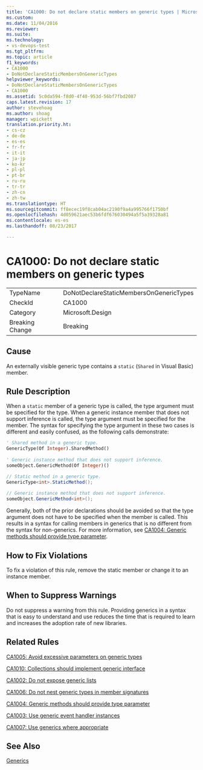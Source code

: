 ```yaml
---
title: 'CA1000: Do not declare static members on generic types | Microsoft Docs'
ms.custom: 
ms.date: 11/04/2016
ms.reviewer: 
ms.suite: 
ms.technology:
- vs-devops-test
ms.tgt_pltfrm: 
ms.topic: article
f1_keywords:
- CA1000
- DoNotDeclareStaticMembersOnGenericTypes
helpviewer_keywords:
- DoNotDeclareStaticMembersOnGenericTypes
- CA1000
ms.assetid: 5c0da594-f8d0-4f40-953d-56bf7fbd2087
caps.latest.revision: 17
author: stevehoag
ms.author: shoag
manager: wpickett
translation.priority.ht:
- cs-cz
- de-de
- es-es
- fr-fr
- it-it
- ja-jp
- ko-kr
- pl-pl
- pt-br
- ru-ru
- tr-tr
- zh-cn
- zh-tw
ms.translationtype: HT
ms.sourcegitcommit: ff8ecec19f8cab04ac2190f9a4a995766f1750bf
ms.openlocfilehash: 4d059621aec53b6fdf676030494a5f5a39328a81
ms.contentlocale: es-es
ms.lasthandoff: 08/23/2017

---
```

# <a name="ca1000-do-not-declare-static-members-on-generic-types"></a>CA1000: Do not declare static members on generic types
|||  
|-|-|  
|TypeName|DoNotDeclareStaticMembersOnGenericTypes|  
|CheckId|CA1000|  
|Category|Microsoft.Design|  
|Breaking Change|Breaking|  
  
## <a name="cause"></a>Cause  
 An externally visible generic type contains a `static` (`Shared` in Visual Basic) member.  
  
## <a name="rule-description"></a>Rule Description  
 When a `static` member of a generic type is called, the type argument must be specified for the type. When a generic instance member that does not support inference is called, the type argument must be specified for the member. The syntax for specifying the type argument in these two cases is different and easily confused, as the following calls demonstrate:  
  
```vb  
' Shared method in a generic type.  
GenericType(Of Integer).SharedMethod()  
  
' Generic instance method that does not support inference.  
someObject.GenericMethod(Of Integer)()  
```  
  
```cs  
// Static method in a generic type.  
GenericType<int>.StaticMethod();  
  
// Generic instance method that does not support inference.  
someObject.GenericMethod<int>();  
```  
  
 Generally, both of the prior declarations should be avoided so that the type argument does not have to be specified when the member is called. This results in a syntax for calling members in generics that is no different from the syntax for non-generics. For more information, see [CA1004: Generic methods should provide type parameter](../code-quality/ca1004-generic-methods-should-provide-type-parameter.md).  
  
## <a name="how-to-fix-violations"></a>How to Fix Violations  
 To fix a violation of this rule, remove the static member or change it to an instance member.  
  
## <a name="when-to-suppress-warnings"></a>When to Suppress Warnings  
 Do not suppress a warning from this rule. Providing generics in a syntax that is easy to understand and use reduces the time that is required to learn and increases the adoption rate of new libraries.  
  
## <a name="related-rules"></a>Related Rules  
 [CA1005: Avoid excessive parameters on generic types](../code-quality/ca1005-avoid-excessive-parameters-on-generic-types.md)  
  
 [CA1010: Collections should implement generic interface](../code-quality/ca1010-collections-should-implement-generic-interface.md)  
  
 [CA1002: Do not expose generic lists](../code-quality/ca1002-do-not-expose-generic-lists.md)  
  
 [CA1006: Do not nest generic types in member signatures](../code-quality/ca1006-do-not-nest-generic-types-in-member-signatures.md)  
  
 [CA1004: Generic methods should provide type parameter](../code-quality/ca1004-generic-methods-should-provide-type-parameter.md)  
  
 [CA1003: Use generic event handler instances](../code-quality/ca1003-use-generic-event-handler-instances.md)  
  
 [CA1007: Use generics where appropriate](../code-quality/ca1007-use-generics-where-appropriate.md)  
  
## <a name="see-also"></a>See Also  
 [Generics](/dotnet/csharp/programming-guide/generics/index)
